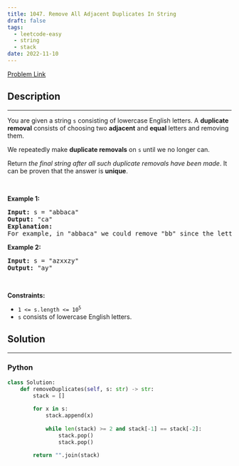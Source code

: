 ```yaml
---
title: 1047. Remove All Adjacent Duplicates In String
draft: false
tags: 
  - leetcode-easy
  - string
  - stack
date: 2022-11-10
---
```


[Problem Link](https://leetcode.com/problems/remove-all-adjacent-duplicates-in-string/)

## Description

---
<p>You are given a string <code>s</code> consisting of lowercase English letters. A <strong>duplicate removal</strong> consists of choosing two <strong>adjacent</strong> and <strong>equal</strong> letters and removing them.</p>

<p>We repeatedly make <strong>duplicate removals</strong> on <code>s</code> until we no longer can.</p>

<p>Return <em>the final string after all such duplicate removals have been made</em>. It can be proven that the answer is <strong>unique</strong>.</p>

<p>&nbsp;</p>
<p><strong class="example">Example 1:</strong></p>

<pre>
<strong>Input:</strong> s = &quot;abbaca&quot;
<strong>Output:</strong> &quot;ca&quot;
<strong>Explanation:</strong> 
For example, in &quot;abbaca&quot; we could remove &quot;bb&quot; since the letters are adjacent and equal, and this is the only possible move.  The result of this move is that the string is &quot;aaca&quot;, of which only &quot;aa&quot; is possible, so the final string is &quot;ca&quot;.
</pre>

<p><strong class="example">Example 2:</strong></p>

<pre>
<strong>Input:</strong> s = &quot;azxxzy&quot;
<strong>Output:</strong> &quot;ay&quot;
</pre>

<p>&nbsp;</p>
<p><strong>Constraints:</strong></p>

<ul>
	<li><code>1 &lt;= s.length &lt;= 10<sup>5</sup></code></li>
	<li><code>s</code> consists of lowercase English letters.</li>
</ul>


## Solution

---
### Python
``` py title='remove-all-adjacent-duplicates-in-string'
class Solution:
    def removeDuplicates(self, s: str) -> str:
        stack = []
        
        for x in s:
            stack.append(x)
            
            while len(stack) >= 2 and stack[-1] == stack[-2]:
                stack.pop()
                stack.pop()
        
        return "".join(stack)



```

